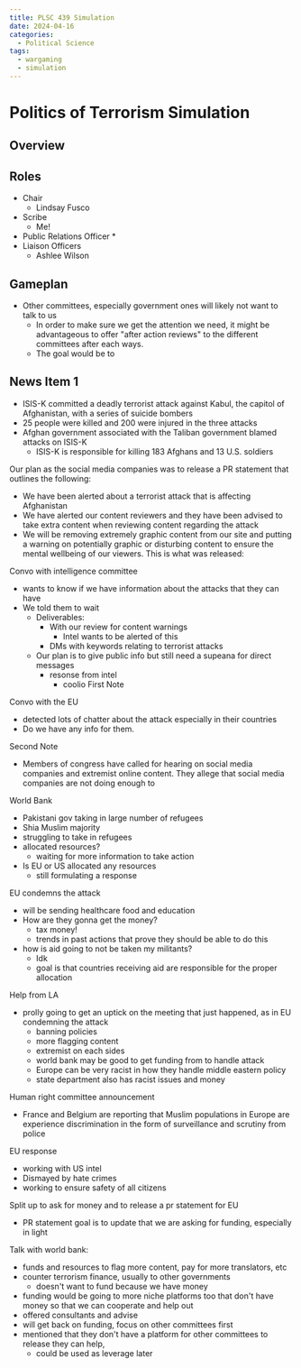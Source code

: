 ```yaml
---
title: PLSC 439 Simulation
date: 2024-04-16
categories:
  - Political Science
tags:
  - wargaming
  - simulation
---
```

# Politics of Terrorism Simulation
## Overview

## Roles
* Chair
	* Lindsay Fusco
* Scribe
	* Me!
* Public Relations Officer
	* 
* Liaison Officers
	* Ashlee Wilson
## Gameplan
 * Other committees, especially government ones will likely not want to talk to us
	 * In order to make sure we get the attention we need, it might be advantageous to offer "after action reviews" to the different committees after each ways.
	 * The goal would be to 
## News Item 1
* ISIS-K committed a deadly terrorist attack against Kabul, the capitol of Afghanistan, with a series of suicide bombers
* 25 people were killed and 200 were injured in the three attacks
* Afghan government associated with the Taliban government blamed attacks on ISIS-K
	* ISIS-K is responsible for killing 183 Afghans and 13 U.S. soldiers 

Our plan as the social media companies was to release a PR statement that outlines the following:
* We have been alerted about a terrorist attack that is affecting Afghanistan
* We have alerted our content reviewers and they have been advised to take extra content when reviewing content regarding the attack
* We will be removing extremely graphic content from our site and putting a warning on potentially graphic or disturbing content to ensure the mental wellbeing of our viewers.
This is what was released:

Convo with intelligence committee
* wants to know if we have information about the attacks that they can have
* We told them to wait 
	* Deliverables:
		* With our review for content warnings
			* Intel wants to be alerted of this
		* DMs with keywords relating to terrorist attacks
	* Our plan is to give public info but still need a supeana for direct messages
		* resonse from intel
			* coolio
First Note

Convo with the EU
* detected lots of chatter about the attack especially in their countries
* Do we have any info for them.

Second Note
* Members of congress have called for hearing on social media companies and extremist online content. They allege that social media companies are not doing enough to 

World Bank
* Pakistani gov taking in large number of refugees
* Shia Muslim majority
* struggling to take in refugees
* allocated resources?
	* waiting for more information to take action
* Is EU or US allocated any resources
	* still formulating a response

EU condemns the attack
* will be sending healthcare food and education
* How are they gonna get the money?
	* tax money!
	* trends in past actions that prove they should be able to do this
* how is aid going to not be taken my militants?
	* Idk
	* goal is that countries receiving aid are responsible for the proper allocation

Help from LA
* prolly going to get an uptick on the meeting that just happened, as in EU condemning the attack
	* banning policies
	* more flagging content
	* extremist on each sides
	* world bank may be good to get funding from to handle attack
	* Europe can be very racist in how they handle middle eastern policy
	* state department also has racist issues and money 

Human right committee announcement
* France and Belgium are reporting that Muslim populations in Europe are experience discrimination in the form of surveillance and scrutiny from police

EU response
* working with US intel
* Dismayed by hate crimes
* working to ensure safety of all citizens

Split up to ask for money and to release a pr statement for EU 
* PR statement goal is to update that we are asking for funding, especially in light 

Talk with world bank:
* funds and resources to flag more content, pay for more translators, etc
* counter terrorism finance, usually to other governments
	* doesn't want to fund because we have money
* funding would be going to more niche platforms too that don't have money so that we can cooperate and help out
* offered consultants and advise
* will get back on funding, focus on other committees first
* mentioned that they don't have a platform for other committees to release they can help,
	* could be used as leverage later